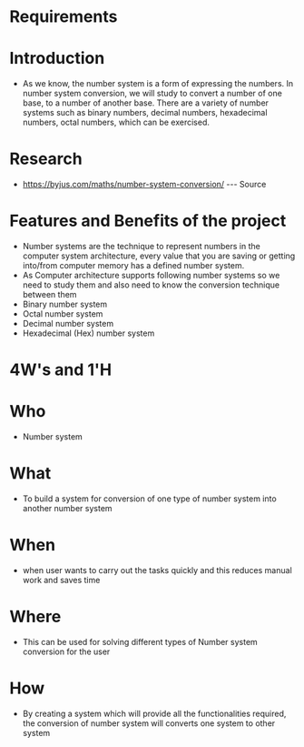 # Requirements
# Introduction
* As we know, the number system is a form of expressing the numbers. In number system conversion, we will study to convert a number of one base, to a number of another base. There are a variety of number systems such as binary numbers, decimal numbers, hexadecimal numbers, octal numbers, which can be exercised.

# Research
* https://byjus.com/maths/number-system-conversion/ --- Source
# Features and Benefits of the project
*  Number systems are the technique to represent numbers in the computer system architecture, every value that you are saving or getting into/from computer memory has a defined number system.
*  As Computer architecture supports following number systems so we need to study them and also need to know the conversion technique between them
*  Binary number system
* Octal number system
* Decimal number system
* Hexadecimal (Hex) number system
# 4W's and 1'H
# Who
* Number system
# What
* To build a system for conversion of one type of number system into another number system
# When
* when user wants to carry out the tasks quickly and this reduces manual work and saves time
# Where
* This can be used for solving different types of Number system conversion for the user
# How
* By creating a system which will provide all the functionalities required, the conversion of number system will converts one system to other system
